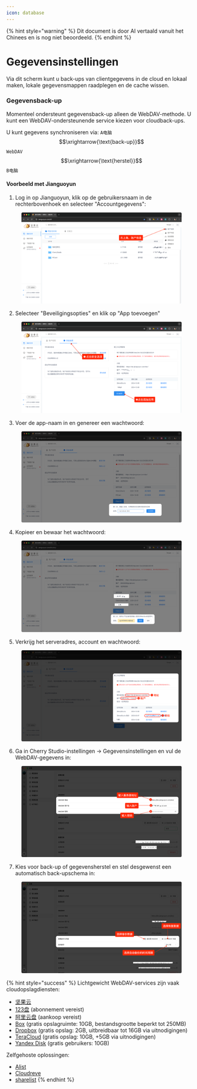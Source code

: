 ```yaml
---
icon: database
---
```


{% hint style="warning" %}
Dit document is door AI vertaald vanuit het Chinees en is nog niet beoordeeld.
{% endhint %}

# Gegevensinstellingen

Via dit scherm kunt u back-ups van clientgegevens in de cloud en lokaal maken, lokale gegevensmappen raadplegen en de cache wissen.

### Gegevensback-up

Momenteel ondersteunt gegevensback-up alleen de WebDAV-methode. U kunt een WebDAV-ondersteunende service kiezen voor cloudback-ups.

U kunt gegevens synchroniseren via: `A电脑` $$\xrightarrow{\text{back-up}}$$ `WebDAV` $$\xrightarrow{\text{herstel}}$$ `B电脑`

#### Voorbeeld met Jianguoyun

1. Log in op Jianguoyun, klik op de gebruikersnaam in de rechterbovenhoek en selecteer "Accountgegevens":
   
<figure><img src="../../../.gitbook/assets/image (39).png" alt=""><figcaption></figcaption></figure>

2. Selecteer "Beveiligingsopties" en klik op "App toevoegen"
   
<figure><img src="../../../.gitbook/assets/image (40).png" alt=""><figcaption></figcaption></figure>

3. Voer de app-naam in en genereer een wachtwoord:
   
<figure><img src="../../../.gitbook/assets/image (41).png" alt=""><figcaption></figcaption></figure>

4. Kopieer en bewaar het wachtwoord:
   
<figure><img src="../../../.gitbook/assets/image (42).png" alt=""><figcaption></figcaption></figure>

5. Verkrijg het serveradres, account en wachtwoord:
   
<figure><img src="../../../.gitbook/assets/image (43).png" alt=""><figcaption></figcaption></figure>

6. Ga in Cherry Studio-instellingen → Gegevensinstellingen en vul de WebDAV-gegevens in:
   
<figure><img src="../../../.gitbook/assets/image (48).png" alt=""><figcaption></figcaption></figure>

7. Kies voor back-up of gegevensherstel en stel desgewenst een automatisch back-upschema in:
   
<figure><img src="../../../.gitbook/assets/image (47).png" alt=""><figcaption></figcaption></figure>

{% hint style="success" %}
Lichtgewicht WebDAV-services zijn vaak cloudopslagdiensten:

* [坚果云](https://www.jianguoyun.com/)
* [123盘](https://www.123pan.com/) (abonnement vereist)
* [阿里云盘](https://www.alipan.com/) (aankoop vereist)
* [Box](https://www.box.com/) (gratis opslagruimte: 10GB, bestandsgrootte beperkt tot 250MB)
* [Dropbox](https://www.dropbox.com/) (gratis opslag: 2GB, uitbreidbaar tot 16GB via uitnodigingen)
* [TeraCloud](https://teracloud.jp/en/) (gratis opslag: 10GB, +5GB via uitnodigingen)
* [Yandex Disk](https://disk.yandex.com/) (gratis gebruikers: 10GB)

Zelfgehoste oplossingen:
* [Alist](https://alist.nn.ci/zh/)
* [Cloudreve](https://cloudreve.org/)
* [sharelist](https://github.com/reruin/sharelist)
{% endhint %}